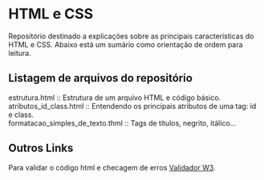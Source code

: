 # HTML e CSS

Repositório destinado a explicações sobre as principais características do HTML e CSS. 
Abaixo está um sumário como orientação de ordem para leitura.

## Listagem de arquivos do repositório
estrutura.html  ::  Estrutura de um arquivo HTML e código básico.\
atributos_id_class.html  ::  Entendendo os principais atributos de uma tag: id e class.\
formatacao_simples_de_texto.thml  ::  Tags de títulos, negrito, itálico... 

## Outros Links
Para validar o código html e checagem de erros [Validador W3](https://validator.w3.org/).
